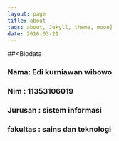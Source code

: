 ```yaml
---
layout: page
title: about
tags: about, Jekyll, theme, moon]
date: 2016-03-21
---
```

    

##<Biodata</center>
<p><h3>Nama: Edi kurniawan wibowo </h3>
<p><h3>Nim : 11353106019 </h3>
<p><h3>Jurusan : sistem informasi </h3>
<p><h3>fakultas : sains dan teknologi </h3>

